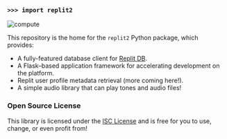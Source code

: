 ### `>>> import replit2`

![compute](https://github.com/kennethreitz42/replit-py/blob/kr-cleanup/ext/readme.gif?raw=true)

This repository is the home for the `replit2` Python package, which provides:

- A fully-featured database client for [Replit DB](https://docs.repl.it/misc/database).
- A Flask–based application framework for accelerating development on the platform.
- Replit user profile metadata retrieval (more coming here!).
- A simple audio library that can play tones and audio files!

### Open Source License

This library is licensed under the [ISC License](https://en.wikipedia.org/wiki/ISC_license) and is free for you to use, change, or even profit from!
